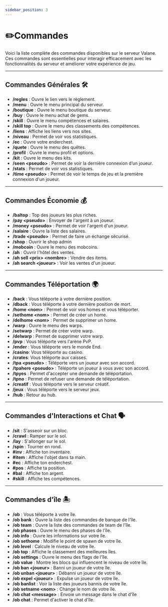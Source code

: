 ```yaml
---
sidebar_position: 3
---
```


# ✏️Commandes

Voici la liste complète des commandes disponibles sur le serveur Valane. Ces commandes sont essentielles pour interagir efficacement avec les fonctionnalités du serveur et améliorer votre expérience de jeu.

---

## Commandes Générales 🛠️
- **/regles** : Ouvre le lien vers le règlement.
- **/menu** : Ouvre le menu principal du serveur.
- **/boutique** : Ouvre le menu boutique du serveur.
- **/buy** : Ouvre le menu achat de gems.
- **/skill** : Ouvre le menu compétences et salaires.
- **/skill top** : Ouvre le menu des classements des compétences.
- **/liens** : Affiche les liens vers nos sites.
- **/niveau** : Permet de voir vos statistiques.
- **/ec** : Ouvre votre enderchest.
- **/quete** : Ouvre le menu des quêtes.
- **/profil** : Ouvre le menu profil et options.
- **/kit** : Ouvre le menu des kits.
- **/seen \<pseudo\>** : Permet de voir la dernière connexion d’un joueur.
- **/stats** : Permet de voir vos statistiques.
- **/time \<pseudo\>** : Permet de voir le temps de jeu et la première connexion d'un joueur.

---

## Commandes Économie 💰
- **/baltop** : Top des joueurs les plus riches.
- **/pay &lt;pseudo&gt;** : Envoyer de l'argent à un joueur.
- **/money &lt;pseudo&gt;** : Permet de voir l'argent d'un joueur.
- **/salaire** : Ouvre la liste des salaires.
- **/trade &lt;pseudo&gt;** : Permet de faire un échange sécurisé.
- **/shop** : Ouvrir le shop admin
- **/mobcoin** : Ouvre le menu des mobcoins.
- **/ah** : Ouvrir l'hôtel des ventes.
- **/ah sell &lt;prix&gt; &lt;nombre&gt;** : Vendre des items.
- **/ah search &lt;joueur&gt;** : Voir les ventes d'un joueur.

---

## Commandes Téléportation 🌍
- **/back** : Vous téléporte à votre dernière position.
- **/dback** : Vous téléporte à votre dernière position de mort.
- **/home &lt;nom&gt;** : Permet de voir vos homes et vous téléporter.
- **/sethome &lt;nom&gt;** : Permet de créer un home.
- **/delhome &lt;nom&gt;** : Permet de supprimer un home.
- **/warp** : Ouvre le menu des warps.
- **/setwarp** : Permet de créer votre warp.
- **/delwarp** : Permet de supprimer votre warp.
- **/pvp** : Vous téléporte vers l'arène PvP.
- **/ender** : Vous téléporte vers le monde End.
- **/casino**: Vous téléporte au casino.
- **/crates**: Vous téléporte aux caisses.
- **/tpa &lt;pseudo&gt;** : Téléporte vers un joueur avec son accord.
- **/tpahere &lt;pseudo&gt;** : Téléporte un joueur à vous avec son accord.
- **/tpyes** : Permet d'accepter une demande de téléportation.
- **/tpno** : Permet de refuser une demande de téléportation.
- **/creatif** : Vous téléporte vers le serveur créatif.
- **/jeux** : Vous téléporte vers le serveur jeux.
- **/hub** : Retour au hub.

---

## Commandes d'Interactions et Chat 🗣️
- **/sit** : S'asseoir sur un bloc.
- **/crawl** : Ramper sur le sol.
- **/lay** : S'allonger sur le sol.
- **/spin** : Tourner en rond.
- **#inv** : Affiche ton inventaire.
- **#item** : Affiche l'objet dans ta main.
- **#ec** : Affiche ton enderchest.
- **#pos** : Affiche ta position.
- **#bal** : Affiche ton argent.
- **#skill** : Affiche tes compétences.

---

## Commandes d'île 🏝️
- **/ob** : Vous téléporte à votre île.
- **/ob bank** : Ouvre la liste des commandes de banque de l'île.
- **/ob team** : Ouvre la liste des commandes de team de l'île.
- **/ob phases** : Ouvre le menu des phases de l'île.
- **/ob info** : Ouvre les informations sur votre île.
- **/ob sethome** : Modifie le point de spawn de votre île.
- **/ob level** : Calcule le niveau de votre île.
- **/ob top** : Affiche le classement des meilleures îles.
- **/ob settings** : Ouvre le menu des flags de l'île.
- **/ob value** : Montre les blocs qui influencent le niveau de votre île.
- **/ob ban \<joueur\>** : Banni un joueur de votre île.
- **/ob unban \<joueur\>** : Débanni un joueur de votre île.
- **/ob expel \<joueur\>** : Expulse un joueur de votre île.
- **/ob banlist** : Voir la liste des joueurs bannis de votre île.
- **/ob setname \<nom\>** : Change le nom de votre île.
- **/ob chat \<message\>** : Envoie un message dans le chat d'île
- **/ob chat** : Permet d'activer le chat d'île.
